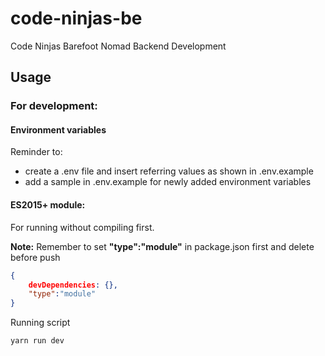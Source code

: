 # code-ninjas-be
Code Ninjas Barefoot Nomad Backend Development

## Usage

### For development:

#### Environment variables

Reminder to:

- create a .env file and insert referring values as shown in .env.example
- add a sample in .env.example for newly added environment variables

#### ES2015+ module:

For running without compiling first.

**Note:** Remember to set **"type":"module"** in package.json first and delete before push

```package.json
{
    devDependencies: {},
    "type":"module"
}
```

Running script
```bash
yarn run dev
```
